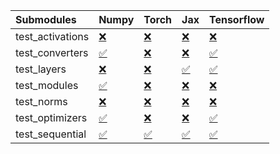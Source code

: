 | Submodules       | Numpy                                                                                                                           | Torch                                                                                                                           | Jax                                                                                                                             | Tensorflow                                                                                                                      |
|:-----------------|:--------------------------------------------------------------------------------------------------------------------------------|:--------------------------------------------------------------------------------------------------------------------------------|:--------------------------------------------------------------------------------------------------------------------------------|:--------------------------------------------------------------------------------------------------------------------------------|
| test_activations | <a href="https://github.com/unifyai/ivy/runs/8049395242?check_suite_focus=true" rel="noopener noreferrer" target="_blank">❌</a> | <a href="https://github.com/unifyai/ivy/runs/8049395445?check_suite_focus=true" rel="noopener noreferrer" target="_blank">❌</a> | <a href="https://github.com/unifyai/ivy/runs/8049395727?check_suite_focus=true" rel="noopener noreferrer" target="_blank">❌</a> | <a href="https://github.com/unifyai/ivy/runs/8049396049?check_suite_focus=true" rel="noopener noreferrer" target="_blank">❌</a> |
| test_converters  | <a href="https://github.com/unifyai/ivy/runs/8049395273?check_suite_focus=true" rel="noopener noreferrer" target="_blank">✅</a> | <a href="https://github.com/unifyai/ivy/runs/8049395476?check_suite_focus=true" rel="noopener noreferrer" target="_blank">❌</a> | <a href="https://github.com/unifyai/ivy/runs/8049395769?check_suite_focus=true" rel="noopener noreferrer" target="_blank">❌</a> | <a href="https://github.com/unifyai/ivy/runs/8049396095?check_suite_focus=true" rel="noopener noreferrer" target="_blank">✅</a> |
| test_layers      | <a href="https://github.com/unifyai/ivy/runs/8049395310?check_suite_focus=true" rel="noopener noreferrer" target="_blank">❌</a> | <a href="https://github.com/unifyai/ivy/runs/8049395520?check_suite_focus=true" rel="noopener noreferrer" target="_blank">❌</a> | <a href="https://github.com/unifyai/ivy/runs/8049395816?check_suite_focus=true" rel="noopener noreferrer" target="_blank">✅</a> | <a href="https://github.com/unifyai/ivy/runs/8049396138?check_suite_focus=true" rel="noopener noreferrer" target="_blank">✅</a> |
| test_modules     | <a href="https://github.com/unifyai/ivy/runs/8049395335?check_suite_focus=true" rel="noopener noreferrer" target="_blank">✅</a> | <a href="https://github.com/unifyai/ivy/runs/8049395555?check_suite_focus=true" rel="noopener noreferrer" target="_blank">❌</a> | <a href="https://github.com/unifyai/ivy/runs/8049395851?check_suite_focus=true" rel="noopener noreferrer" target="_blank">❌</a> | <a href="https://github.com/unifyai/ivy/runs/8049396187?check_suite_focus=true" rel="noopener noreferrer" target="_blank">❌</a> |
| test_norms       | <a href="https://github.com/unifyai/ivy/runs/8049395361?check_suite_focus=true" rel="noopener noreferrer" target="_blank">❌</a> | <a href="https://github.com/unifyai/ivy/runs/8049395595?check_suite_focus=true" rel="noopener noreferrer" target="_blank">❌</a> | <a href="https://github.com/unifyai/ivy/runs/8049395880?check_suite_focus=true" rel="noopener noreferrer" target="_blank">❌</a> | <a href="https://github.com/unifyai/ivy/runs/8049396244?check_suite_focus=true" rel="noopener noreferrer" target="_blank">❌</a> |
| test_optimizers  | <a href="https://github.com/unifyai/ivy/runs/8049395386?check_suite_focus=true" rel="noopener noreferrer" target="_blank">✅</a> | <a href="https://github.com/unifyai/ivy/runs/8049395641?check_suite_focus=true" rel="noopener noreferrer" target="_blank">❌</a> | <a href="https://github.com/unifyai/ivy/runs/8049395984?check_suite_focus=true" rel="noopener noreferrer" target="_blank">❌</a> | <a href="https://github.com/unifyai/ivy/runs/8049396307?check_suite_focus=true" rel="noopener noreferrer" target="_blank">✅</a> |
| test_sequential  | <a href="https://github.com/unifyai/ivy/runs/8049395413?check_suite_focus=true" rel="noopener noreferrer" target="_blank">✅</a> | <a href="https://github.com/unifyai/ivy/runs/8049395683?check_suite_focus=true" rel="noopener noreferrer" target="_blank">✅</a> | <a href="https://github.com/unifyai/ivy/runs/8049396015?check_suite_focus=true" rel="noopener noreferrer" target="_blank">✅</a> | <a href="https://github.com/unifyai/ivy/runs/8049396349?check_suite_focus=true" rel="noopener noreferrer" target="_blank">✅</a> |